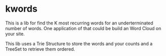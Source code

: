 # kwords
This is a lib for find the K most recurring words for an underterminated number of words.
One application of that could be build an Word Cloud on your site.

This lib uses a Trie Structure to store the words and your counts and a TreeSet to retrieve them ordered.